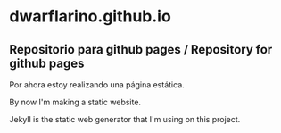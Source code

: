 # dwarflarino.github.io

## Repositorio para github pages / Repository for github pages

Por ahora estoy realizando una página estática.

By now I'm making a static website.

Jekyll is the static web generator that I'm using on this project.

